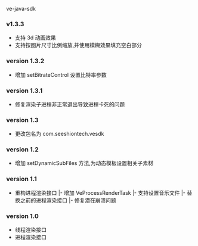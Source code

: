 ve-java-sdk 

### v1.3.3 
+ 支持 3d 动画效果
+ 支持按图片尺寸比例缩放,并使用模糊效果填充空白部分

### version 1.3.2
+ 增加 setBitrateControl 设置比特率参数


### version 1.3.1
+ 修复渲染子进程非正常退出导致进程卡死的问题


### version 1.3
+ 更改包名为 com.seeshiontech.vesdk


### version 1.2
+ 增加 setDynamicSubFiles 方法,为动态模板设置相关子素材

### version 1.1
+ 重构进程渲染接口
    |- 增加 VeProcessRenderTask
    |- 支持设置音乐文件
    |- 替换之前的进程渲染接口
    |- 修复潜在崩溃问题
    


### version 1.0

+ 线程渲染接口
+ 进程渲染接口
